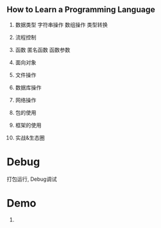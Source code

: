 ## How to Learn a Programming Language

1. 数据类型
    字符串操作
    数组操作
    类型转换

2. 流程控制

3. 函数
    匿名函数
    函数参数

4. 面向对象

5. 文件操作

6. 数据库操作

7. 网络操作

8. 包的使用

9. 框架的使用

10. 实战&生态圈

# Debug
打包运行, Debug调试

# Demo

1. 
